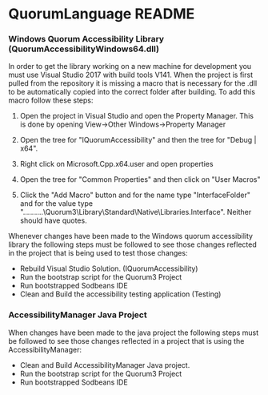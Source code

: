 # QuorumLanguage README #

### Windows Quorum Accessibility Library (QuorumAccessibilityWindows64.dll) ###

In order to get the library working on a new machine for development you must use Visual Studio 2017 with build tools V141. When the project is first pulled from the repository it is missing a macro that is necessary for the .dll to be automatically copied into the correct folder after building. To add this macro follow these steps:

1) Open the project in Visual Studio and open the Property Manager. This is done by opening View->Other Windows->Property Manager

2) Open the tree for "IQuorumAccessibility" and then the tree for "Debug | x64".

3) Right click on Microsoft.Cpp.x64.user and open properties

4) Open the tree for "Common Properties" and then click on "User Macros"

5) Click the "Add Macro" button and for the name type "InterfaceFolder" and for the value type "..\..\..\..\..\Quorum3\Library\Standard\Native\Libraries.Interface\". Neither should have quotes.

Whenever changes have been made to the Windows quorum accessibility library the following steps must be followed to see those changes reflected in the project that is being used to test those changes:

* Rebuild Visual Studio Solution. (IQuorumAccessibility)
* Run the bootstrap script for the Quorum3 Project
* Run bootstrapped Sodbeans IDE
* Clean and Build the accessibility testing application (Testing)

### AccessibilityManager Java Project ###

When changes have been made to the java project the following steps must be followed to see those changes reflected in a project that is using the AccessibilityManager:

* Clean and Build AccessibilityManager Java project.
* Run the bootstrap script for the Quorum3 Project
* Run bootstrapped Sodbeans IDE
